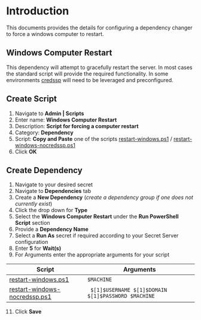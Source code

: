 # Introduction

This documents provides the details for configuring a dependency changer to force a windows computer to restart.

## Windows Computer Restart

This dependency will attempt to gracefully restart the server. In most cases the standard script will provide the required functionality. In some environments [credssp](https://docs.delinea.com/secrets/current/authentication/configuring-credssp-for-winrm-with-powershell/index.md) will need to be leveraged and preconfigured.

## Create Script

1. Navigate to **Admin | Scripts**
2. Enter name: **Windows Computer Restart**
3. Description: **Script for forcing a computer restart**
4. Category: **Dependency**
5. Script: **Copy and Paste** one of the scripts [restart-windows.ps1](restart-windows.ps1) / [restart-windows-nocredssp.ps1](restart-windows-nocredssp.ps1)
6. Click **OK**

## Create Dependency

1. Navigate to your desired secret
2. Navigate to **Dependencies** tab
3. Create a **New Dependency** (_create a dependency group if one does not currently exist_)
4. Click the drop down for **Type**
5. Select the **Windows Computer Restart** under the **Run PowerShell Script** section
6. Provide a **Dependency Name**
7. Select a **Run As** secret if required according to your Secret Server configuration
8. Enter **5** for **Wait(s)**
9. For Arguments enter the appropriate arguments for your script

| Script | Arguments |
| ------------- | ------------- |
| [restart-windows.ps1](restart-windows.ps1) |  `$MACHINE` |
| [restart-windows-nocredssp.ps1](restart-windows-nocredssp.ps1) | ` $[1]$USERNAME $[1]$DOMAIN $[1]$PASSWORD $MACHINE` |

11. Click **Save**
